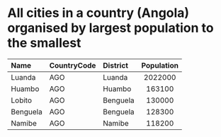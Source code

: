 # All cities in a country (Angola) organised by largest population to the smallest

| Name | CountryCode | District | Population |
| :--- | :--- | :--- | :---: |
|Luanda|AGO|Luanda|2022000|
|Huambo|AGO|Huambo|163100|
|Lobito|AGO|Benguela|130000|
|Benguela|AGO|Benguela|128300|
|Namibe|AGO|Namibe|118200|
